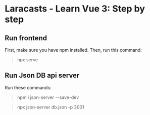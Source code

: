 # Laracasts - Learn Vue 3: Step by step

## Run frontend

First, make sure you have npm installed.
Then, run this command:

> npx serve

## Run Json DB api server

Run these commands:

> npm i json-server --save-dev

> npx json-server db.json -p 3001
